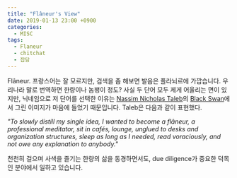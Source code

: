 ```yaml
---
title: "Flâneur's View"
date: 2019-01-13 23:00 +0900
categories: 
  - MISC
tags:
  - Flaneur
  - chitchat
  - 잡담
---
```


Flâneur. 
프랑스어는 잘 모르지만, 검색을 좀 해보면 발음은 플라뇌르에 가깝습니다. 
우리나라 말로 번역하면 한량이나 놈팽이 정도? 사실 두 단어 모두 제게 어울리는 면이 있지만, 닉네임으로 저 단어를 선택한 이유는 [Nassim Nicholas Taleb](https://en.wikipedia.org/wiki/Nassim_Nicholas_Taleb)의 [Black Swan](https://search.daum.net/search?w=bookpage&bookId=1313424&tab=introduction&DA=LB2&q=%EB%B8%94%EB%9E%99%EC%8A%A4%EC%99%84)에서 그린 이미지가 마음에 들었기 때문입니다. 
Taleb은 다음과 같이 표현했다. 

*"To slowly distill my single idea, I wanted to become a flâneur, a professional meditator, sit in cafés, lounge, unglued to desks and organization structures, sleep as long as I needed, read voraciously, and not owe any explanation to anybody."*

천천히 걸으며 사색을 즐기는 한량의 삶을 동경하면서도, due diligence가 중요한 덕목인 분야에서 일하고 있습니다. 
